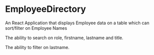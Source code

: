 # EmployeeDirectory
An React Application that displays Employee data on a table which can sort/filter on Employee Names 

The ability to search on role, firstname, lastname and title.

The ability to filter on lastname.
